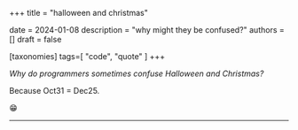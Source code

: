 +++
title = "halloween and christmas"

date = 2024-01-08
description = "why might they be confused?"
authors = []
draft = false

[taxonomies]
tags=[ "code", "quote" ]
+++


_Why do programmers sometimes confuse Halloween and Christmas?_

Because Oct31 = Dec25.

😁

---
